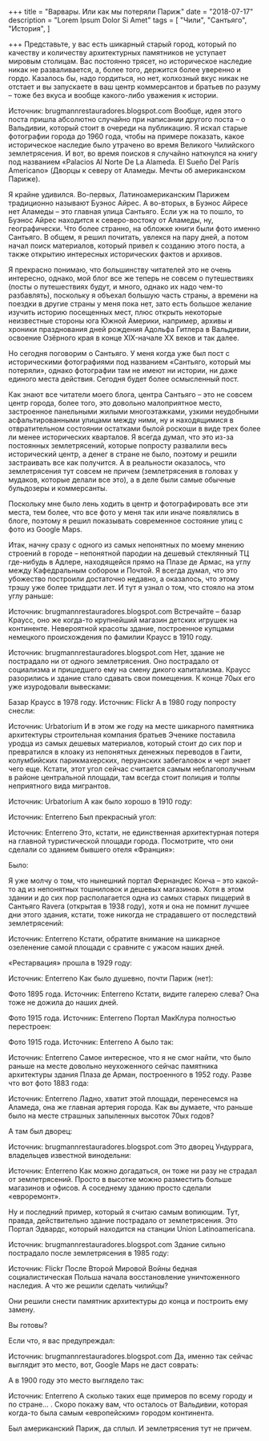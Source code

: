 +++
title = "Варвары. Или как мы потеряли Париж"
date = "2018-07-17"
description = "Lorem Ipsum Dolor Si Amet"
tags = [
    "Чили",
    "Сантьяго",
    "История",
]

+++
Представьте, у вас есть шикарный старый город, который по качеству и количеству архитектурных памятников не уступает мировым столицам. Вас постоянно трясет, но историческое наследие никак не разваливается, а, более того, держится более уверенно и гордо. Казалось бы, надо гордиться, но нет, колхозный вкус никак не отстает и вы запускаете в ваш центр коммерсантов и братьев по разуму – тоже без вкуса и вообще какого-либо уважения к истории.


Источник: brugmannrestauradores.blogspot.com
Вообще, идея этого поста пришла абсолютно случайно при написании другого поста – о Вальдивии, который стоит в очереди на публикацию. Я искал старые фотографии города до 1960 года, чтобы на примере показать, какое историческое наследие было утрачено во время Великого Чилийского землетрясения. И вот, во время поисков я случайно наткнулся на книгу под названием «Palacios Al Norte De La Alameda. El Sueño Del París Americano» (Дворцы к северу от Аламеды. Мечты об американском Париже).

Я крайне удивился. Во-первых, Латиноамериканским Парижем традиционно называют Буэнос Айрес. А во-вторых, в Буэнос Айресе нет Аламеды – это главная улица Сантьяго. Если уж на то пошло, то Буэнос Айрес находится к северо-востоку от Аламеды, ну, географически. Что более странно, на обложке книги были фото именно Сантьяго. В общем, я решил почитать, увлекся на пару дней, а потом начал поиск материалов, который привел к созданию этого поста, а также открытию интересных исторических фактов и архивов.

Я прекрасно понимаю, что большинству читателей это не очень интересно, однако, мой блог все же теперь не совсем о путешествиях (посты о путешествиях будут, и много, однако их надо чем-то разбавлять), поскольку я объехал большую часть страны, а времени на поездки в другие страны у меня пока нет, зато есть большое желание изучить историю посещенных мест, плюс открыть некоторые неизвестные стороны юга Южной Америки, например, архивы и хроники празднования дней рождения Адольфа Гитлера в Вальдивии, освоение Озёрного края в конце XIX-начале XX веков и так далее.

Но сегодня поговорим о Сантьяго. У меня когда уже был пост с историческими фотографиями под названием «Сантьяго, который мы потеряли», однако фотографии там не имеют ни истории, ни даже единого места действия. Сегодня будет более осмысленный пост.

Как знают все читатели моего блога, центра Сантьяго – это не совсем центр города, более того, это довольно малоприятное место, застроенное панельными жилыми многоэтажками, узкими неудобными асфальтированными улицами между ними, ну и находящимися в отвратительном состоянии остатками былой роскоши в виде трех более ли менее исторических кварталов. Я всегда думал, что это из-за постоянных землетрясений, которые попросту развалили весь исторический центр, а денег в стране не было, поэтому и решили застраивать все как получится. А в реальности оказалось, что землетрясения тут совсем не причем (землетрясения в головах у мудаков, которые делали все это), а в деле были самые обычные бульдозеры и коммерсанты.

Поскольку мне было лень ходить в центр и фотографировать все эти места, тем более, что все фото у меня так или иначе появлялись в блоге, поэтому я решил показывать современное состояние улиц с фото из Google Maps.

Итак, начну сразу с одного из самых непонятных по моему мнению строений в городе – непонятной пародии на дешевый стеклянный ТЦ где-нибудь в Адлере, находящейся прямо на Плазе де Армас, на углу между Кафедральным собором и Почтой. Я всегда думал, что это убожество построили достаточно недавно, а оказалось, что этому трэшу уже более тридцати лет. И тут я узнал о том, что стояло на этом углу раньше:


Источник: brugmannrestauradores.blogspot.com
Встречайте – базар Краусс, оно же когда-то крупнейший магазин детских игрушек на континенте. Невероятной красоты здание, построенное купцами немецкого происхождения по фамилии Краусс в 1910 году.


Источник: brugmannrestauradores.blogspot.com
Нет, здание не пострадало ни от одного землетрясения. Оно пострадало от социализма и пришедшего ему на смену дикого капитализма. Краусс разорились и здание стало сдавать свои помещения. К конце 70ых его уже изуродовали вывесками:


Базар Краусс в 1978 году. Источник: Flickr
А в 1980 году попросту снесли:


Источник: Urbatorium
И в этом же году на месте шикарного памятника архитектуры строительная компания братьев Эченике поставила уродца из самых дешевых материалов, который стоит до сих пор и превратился в клоаку из непонятных денежных переводов в Гаити, колумбийских парикмахерских, перуанских забегаловок и черт знает чего еще. Кстати, этот угол сейчас считается самым неблагополучным в районе центральной площади, там всегда стоит полиция и толпы неприятного вида мигрантов.


Источник: Urbatorium
А как было хорошо в 1910 году:


Источник: Enterreno
Был прекрасный угол:


Источник: Enterreno
Это, кстати, не единственная архитектурная потеря на главной туристической площади города. Посмотрите, что они сделали со зданием бывшего отеля «Франция»:


Было:


Я уже молчу о том, что нынешний портал Фернандес Конча – это какой-то ад из непонятных тошниловок и дешевых магазинов. Хотя в этом здании и до сих пор располагается одна из самых старых пиццерий в Сантьяго Ravera (открытая в 1938 году), хотя и она не помнит лучшее дни этого здания, кстати, тоже никогда не страдавшего от последствий землетрясений:


Источник: Enterreno
Кстати, обратите внимание на шикарное озеленение самой площади с сравните с ужасом наших дней.

«Рестарвация» прошла в 1929 году:


Источник: Enterreno
Как было душевно, почти Париж (нет):


Фото 1895 года. Источник: Enterreno
Кстати, видите галерею слева? Она тоже не дожила до наших дней.


Фото 1915 года. Источник: Enterreno
Портал МакКлура полностью перестроен:


Фото 1915 года. Источник: Enterreno
А было так:


Источник: Enterreno
Самое интересное, что я не смог найти, что было раньше на месте довольно неухоженного сейчас памятника архитектуры здания Плаза де Арман, построенного в 1952 году. Разве что вот фото 1883 года:


Источник: Enterreno
Ладно, хватит этой площади, перенесемся на Аламеда, она же главная артерия города. Как вы думаете, что раньше было на месте страшных запыленных высоток 70ых годов?


А там был дворец:


Источник: brugmannrestauradores.blogspot.com
Это дворец Ундуррага, владельцев известной винодельни:


Источник: Enterreno
Как можно догадаться, он тоже ни разу не страдал от землетрясений. Просто в высотке можно разместить больше магазинов и офисов. А соседнему зданию просто сделали «евроремонт».

Ну и последний пример, который я считаю самым вопиющим. Тут, правда, действительно здание пострадало от землетрясения. Это Портал Эдвардс, который находится на станции Union Latinoamericana.


Источник: brugmannrestauradores.blogspot.com
Здание сильно пострадало после землетрясения в 1985 году:


Источник: Flickr
После Второй Мировой Войны бедная социалистическая Польша начала восстановление уничтоженного наследия. А что же решили сделать чилийцы?

Они решили снести памятник архитектуры до конца и построить ему замену.

Вы готовы?

Если что, я вас предупреждал:


Источник: brugmannrestauradores.blogspot.com
Да, именно так сейчас выглядит это место, вот,  Google Maps не даст соврать:


А в 1900 году это место выглядело так:


Источник: Enterreno
А сколько таких еще примеров по всему городу и по стране... . Скоро покажу вам, что осталось от Вальдивии, которая когда-то была самым «европейским» городом континента.

Был американский Париж, да сплыл. И землетрясения тут не причем.  
